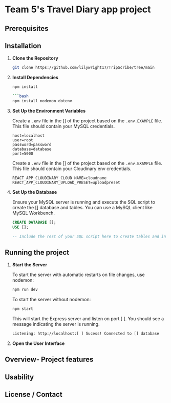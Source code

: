 # Team 5's Travel Diary app project 

## Prerequisites  
## Installation
1. **Clone the Repository**

    ```bash
    git clone https://github.com/lilywright17/TripScribe/tree/main
    ```

2. **Install Dependencies**

    ```bash
    npm install 

    ```bash
    npm install nodemon dotenv 
    ```

3. **Set Up the Environment Variables**

    Create a `.env` file in the [] of the project based on the `.env.EXAMPLE` file. This file should contain your MySQL credentials.

    ```env
    host=localhost
    user=root
    password=password
    database=database
    port=5000
    ```
    Create a `.env` file in the [] of the project based on the `.env.EXAMPLE` file. This file should contain your Cloudinary env credentials.

    ```cloudinary preset
    REACT_APP_CLOUDINARY_CLOUD_NAME=cloudname
    REACT_APP_CLOUDINARY_UPLOAD_PRESET=uploadpreset
    ```

4. **Set Up the Database**

    Ensure your MySQL server is running and execute the SQL script to create the [] database and tables. You can use a MySQL client like MySQL Workbench.

    ```sql
    CREATE DATABASE [];
    USE [];

    -- Include the rest of your SQL script here to create tables and insert data.
    ```

## Running the project 
1. **Start the Server**

    To start the server with automatic restarts on file changes, use nodemon:
    ```bash
    npm run dev
    ```
    
    To start the server without nodemon:
    ```bash
    npm start
    ```

    This will start the Express server and listen on port [ ]. You should see a message indicating the server is running.

    ```bash
    Listening: http://localhost:[ ] Sucess! Connected to [] database
    ```

2. **Open the User Interface**


## Overview- Project features 
## Usability 
## License / Contact 